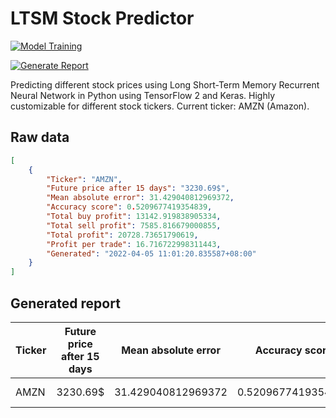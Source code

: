 # **LTSM Stock Predictor**
[![Model Training](https://github.com/yapkhaichuen/LTSM-Stock-Predictor/actions/workflows/model-training.yml/badge.svg)](https://github.com/yapkhaichuen/LTSM-Stock-Predictor/actions/workflows/model-training.yml)

[![Generate Report](https://github.com/yapkhaichuen/LTSM-Stock-Predictor/actions/workflows/generate-report.yml/badge.svg)](https://github.com/yapkhaichuen/LTSM-Stock-Predictor/actions/workflows/generate-report.yml)

Predicting different stock prices using Long Short-Term Memory Recurrent Neural Network in Python using TensorFlow 2 and Keras. Highly customizable for different stock tickers. Current ticker: AMZN (Amazon).

## **Raw data**
<!-- MARKDOWN-AUTO-DOCS:START (CODE:src=https://raw.githubusercontent.com/yapkhaichuen/LTSM-Stock-Predictor/main/data.json) -->
<!-- The below code snippet is automatically added from https://raw.githubusercontent.com/yapkhaichuen/LTSM-Stock-Predictor/main/data.json -->
```json
[
    {
        "Ticker": "AMZN",
        "Future price after 15 days": "3230.69$",
        "Mean absolute error": 31.429040812969372,
        "Accuracy score": 0.5209677419354839,
        "Total buy profit": 13142.919838905334,
        "Total sell profit": 7585.816679000855,
        "Total profit": 20728.73651790619,
        "Profit per trade": 16.716722998311443,
        "Generated": "2022-04-05 11:01:20.835587+08:00"
    }
]
```
<!-- The below code snippet is automatically added from https://raw.githubusercontent.com/yapkhaichuen/LTSM-Stock-Predictor/main/data.json -->
<!-- MARKDOWN-AUTO-DOCS:END -->

## **Generated report**
<!-- MARKDOWN-AUTO-DOCS:START (JSON_TO_HTML_TABLE:src=./data.json) -->
<table class="JSON-TO-HTML-TABLE"><thead><tr><th class="ticker-th">Ticker</th><th class="future-price-after-15-days-th">Future price after 15 days</th><th class="mean-absolute-error-th">Mean absolute error</th><th class="accuracy-score-th">Accuracy score</th><th class="total-buy-profit-th">Total buy profit</th><th class="total-sell-profit-th">Total sell profit</th><th class="total-profit-th">Total profit</th><th class="profit-per-trade-th">Profit per trade</th><th class="generated-th">Generated</th></tr></thead><tbody ><tr ><td class="ticker-td td_text">AMZN</td><td class="future-price-after-15-days-td td_text">3230.69$</td><td class="mean-absolute-error-td td_num">31.429040812969372</td><td class="accuracy-score-td td_num">0.5209677419354839</td><td class="total-buy-profit-td td_num">13142.919838905334</td><td class="total-sell-profit-td td_num">7585.816679000855</td><td class="total-profit-td td_num">20728.73651790619</td><td class="profit-per-trade-td td_num">16.716722998311443</td><td class="generated-td td_text">2022-04-05 11:01:20.835587+08:00</td></tr></tbody></table>
<!-- MARKDOWN-AUTO-DOCS:END -->

